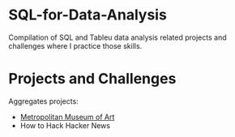 # SQL-for-Data-Analysis

Compilation of SQL and Tableu data analysis related projects and challenges where I practice those skills.

# Projects and Challenges 

Aggregates projects: 
- [Metropolitan Museum of Art](https://github.com/JoannaMania/SQL_for_Data_Analysis/tree/master/Aggregates/The%20Metropolitan%20Museum%20of%20Art)
- How to Hack Hacker News 


